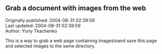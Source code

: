 ## Grab a document with images from the web  
Originally published: 2004-08-31 02:39:59  
Last updated: 2004-08-31 02:39:59  
Author: Yuriy Tkachenko  
  
This is a way to grab a web page containing images\nand save this page and selected images to the same directory.